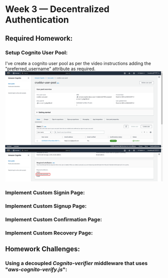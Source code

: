 # Week 3 — Decentralized Authentication
## Required Homework:
### Setup Cognito User Pool:
I've create a cognito user pool as per the video instructions adding the "preferred_username" attribute as required.  
![cognito user pool](assests/week03/hwreq-0101-cognito-user-pool.png)  
![preferred_username](assests/week03/hwreq-0102-cognito-user-pool.png)
### Implement Custom Signin Page:
### Implement Custom Signup Page:
### Implement Custom Confirmation Page:
### Implement Custom Recovery Page:
## Homework Challenges:
### Using a decoupled *Cognito-verifier* middleware that uses "*aws-cognito-verify.js*":
